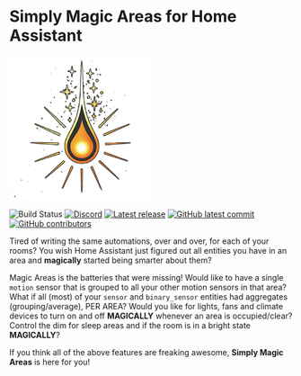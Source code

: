 # Simply Magic Areas for Home Assistant
![Simply Magic Areas](https://raw.githubusercontent.com/home-assistant/brands/master/custom_integrations/simply_magic_areas/icon.png)

![Build Status](https://github.com/pinkfish/hass-simply_magic_areas/actions/workflows/validation.yaml/badge.svg) [![Discord](https://img.shields.io/discord/928386239789400065.svg?color=768AD4&label=Discord)](https://discord.gg/8vxJpJ2vP4) [![Latest release](https://img.shields.io/github/v/release/pinkfish/hass-simply_magic_areas.svg)](https://github.com/pinkfish/hass-simply_magic_areas/releases) [![GitHub latest commit](https://badgen.net/github/last-commit/pinkfish/hass-simply_magic_areas)](https://GitHub.com/pinkfish/hass-simply_magic_areas/commit/) [![GitHub contributors](https://badgen.net/github/contributors/pinkfish/hass-simply_magic_areas)](https://GitHub.com/pinkfish/hass-simply_magic_areas/graphs/contributors/)

Tired of writing the same automations, over and over, for each of your rooms? You wish Home Assistant just figured out all entities you have in an area and **magically** started being smarter about them? 

Magic Areas is the batteries that were missing! Would like to have a single `motion` sensor that is grouped to all your other motion sensors in that area? What if all (most) of your `sensor` and `binary_sensor` entities had aggregates (grouping/average), PER AREA? Would you like for lights, fans and climate devices to turn on and off **MAGICALLY** whenever an area is occupied/clear?  Control the dim for sleep areas and if the room is in a bright state **MAGICALLY**?

If you think all of the above features are freaking awesome, **Simply Magic Areas** is here for you!